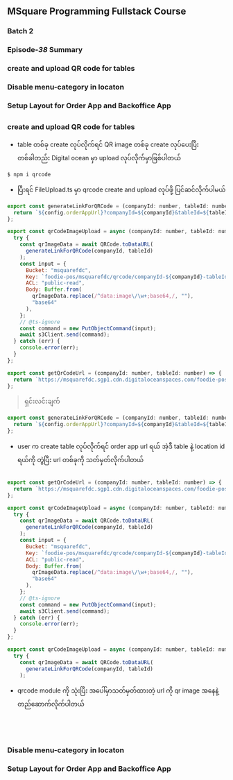 ## MSquare Programming Fullstack Course

### Batch 2

### Episode-_38_ Summary

### create and upload QR code for tables

### Disable menu-category in locaton

### Setup Layout for Order App and Backoffice App

##

### create and upload QR code for tables

- table တစ်ခု create လုပ်လိုက်ရင် QR image တစ်ခု create လုပ်ပေးပြီး တစ်ခါတည်း Digital ocean မှာ upload လုပ်လိုက်မှာဖြစ်ပါတယ်

```console
$ npm i qrcode
```

- ပြီးရင် FileUpload.ts မှာ qrcode create and upload လုပ်ဖို့ ပြင်ဆင်လိုက်ပါမယ်

```js
export const generateLinkForQRCode = (companyId: number, tableId: number) => {
  return `${config.orderAppUrl}?companyId=${companyId}&tableId=${tableId}`;
};

export const qrCodeImageUpload = async (companyId: number, tableId: number) => {
  try {
    const qrImageData = await QRCode.toDataURL(
      generateLinkForQRCode(companyId, tableId)
    );
    const input = {
      Bucket: "msquarefdc",
      Key: `foodie-pos/msquarefdc/qrcode/companyId-${companyId}-tableId-${tableId}.png`,
      ACL: "public-read",
      Body: Buffer.from(
        qrImageData.replace(/^data:image\/\w+;base64,/, ""),
        "base64"
      ),
    };
    // @ts-ignore
    const command = new PutObjectCommand(input);
    await s3Client.send(command);
  } catch (err) {
    console.error(err);
  }
};

export const getQrCodeUrl = (companyId: number, tableId: number) => {
  return `https://msquarefdc.sgp1.cdn.digitaloceanspaces.com/foodie-pos/msquarefdc/qrcode/companyId-${companyId}-tableId-${tableId}.png`;
};
```

> ရှင်းလင်းချက်

```js
export const generateLinkForQRCode = (companyId: number, tableId: number) => {
  return `${config.orderAppUrl}?companyId=${companyId}&tableId=${tableId}`;
};
```

- user က create table လုပ်လိုက်ရင် order app url ရယ် အဲ့ဒီ table နဲ့ location id ရယ်ကို တွဲပြီး url တစ်ခုကို သတ်မှတ်လိုက်ပါတယ်

```js

```

```js
export const getQrCodeUrl = (companyId: number, tableId: number) => {
  return `https://msquarefdc.sgp1.cdn.digitaloceanspaces.com/foodie-pos/msquarefdc/qrcode/companyId-${companyId}-tableId-${tableId}.png`;
};
```

```js
export const qrCodeImageUpload = async (companyId: number, tableId: number) => {
  try {
    const qrImageData = await QRCode.toDataURL(
      generateLinkForQRCode(companyId, tableId)
    );
    const input = {
      Bucket: "msquarefdc",
      Key: `foodie-pos/msquarefdc/qrcode/companyId-${companyId}-tableId-${tableId}.png`,
      ACL: "public-read",
      Body: Buffer.from(
        qrImageData.replace(/^data:image\/\w+;base64,/, ""),
        "base64"
      ),
    };
    // @ts-ignore
    const command = new PutObjectCommand(input);
    await s3Client.send(command);
  } catch (err) {
    console.error(err);
  }
};
```

```js
export const qrCodeImageUpload = async (companyId: number, tableId: number) => {
  try {
    const qrImageData = await QRCode.toDataURL(
      generateLinkForQRCode(companyId, tableId)
    );
```

- qrcode module ကို သုံးပြီး အပေါ်မှာသတ်မှတ်ထားတဲ့ url ကို qr image အနေနဲ့ တည်ဆောက်လိုက်ပါတယ်

```js

```

```js

```

```js

```

```js

```

### Disable menu-category in locaton

### Setup Layout for Order App and Backoffice App
